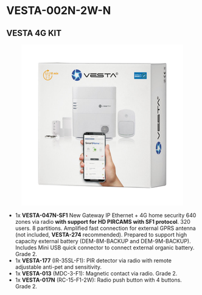 # VESTA-002N-2W-N

## VESTA 4G KIT

<figure><img src=".gitbook/assets/image (374).png" alt=""><figcaption></figcaption></figure>

* 1x **VESTA-047N-SF1** New Gateway IP Ethernet + 4G home security 640 zones via radio **with support for HD PIRCAMS with SF1 protocol**. 320 users. 8 partitions. Amplified fast connection for external GPRS antenna (not included, **VESTA-274** recommended). Prepared to support high capacity external battery (DEM-8M-BACKUP and DEM-9M-BACKUP). Includes Mini USB quick connector to connect external organic battery. Grade 2.
* 1x **VESTA-177** (IR-35SL-F1): PIR detector via radio with remote adjustable anti-pet and sensitivity.
* 1x **VESTA-013** (MDC-3-F1): Magnetic contact via radio. Grade 2.
* 1x **VESTA-017N** (RC-15-F1-2W): Radio push button with 4 buttons. Grade 2.
